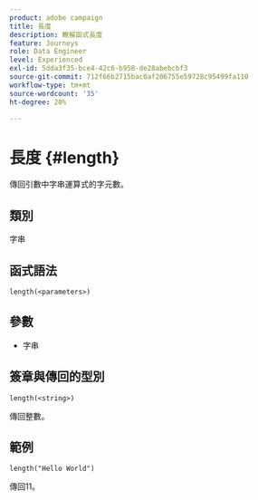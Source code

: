 ```yaml
---
product: adobe campaign
title: 長度
description: 瞭解函式長度
feature: Journeys
role: Data Engineer
level: Experienced
exl-id: 5dda3f35-bce4-42c6-b958-de28abebcbf3
source-git-commit: 712f66b2715bac0af206755e59728c95499fa110
workflow-type: tm+mt
source-wordcount: '35'
ht-degree: 20%

---
```


# 長度 {#length}

傳回引數中字串運算式的字元數。

## 類別

字串

## 函式語法

`length(<parameters>)`

## 參數

* 字串

## 簽章與傳回的型別

`length(<string>)`

傳回整數。

## 範例

`length("Hello World")`

傳回11。
